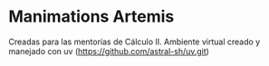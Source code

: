 # Manimations Artemis
Creadas para las mentorías de Cálculo II.
Ambiente virtual creado y manejado con uv (https://github.com/astral-sh/uv.git)
